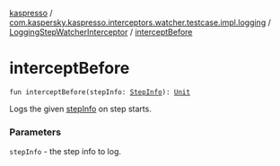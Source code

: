 [kaspresso](../../index.md) / [com.kaspersky.kaspresso.interceptors.watcher.testcase.impl.logging](../index.md) / [LoggingStepWatcherInterceptor](index.md) / [interceptBefore](./intercept-before.md)

# interceptBefore

`fun interceptBefore(stepInfo: `[`StepInfo`](../../com.kaspersky.kaspresso.testcases.models.info/-step-info/index.md)`): `[`Unit`](https://kotlinlang.org/api/latest/jvm/stdlib/kotlin/-unit/index.html)

Logs the given [stepInfo](intercept-before.md#com.kaspersky.kaspresso.interceptors.watcher.testcase.impl.logging.LoggingStepWatcherInterceptor$interceptBefore(com.kaspersky.kaspresso.testcases.models.info.StepInfo)/stepInfo) on step starts.

### Parameters

`stepInfo` - the step info to log.